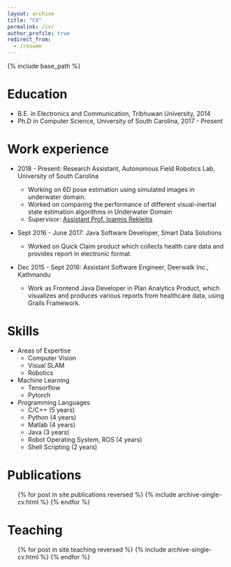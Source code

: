 ```yaml
---
layout: archive
title: "CV"
permalink: /cv/
author_profile: true
redirect_from:
  - /resume
---
```


{% include base_path %}

Education
======
* B.E. in Electronics and Communication, Tribhuwan University, 2014
* Ph.D in Computer Science, University of South Carolina, 2017 - Present

Work experience
======
* 2018 - Present: Research Assistant, Autonomous Field Robotics Lab, University of South Carolina
    * Working on 6D pose estimation using simulated images in underwater domain. 
    * Worked on comparing the performance of different visual-inertial state estimation algorithms in Underwater Domain
    * Supervisor: [Assistant Prof. Ioannis Rekleitis](https://cse.sc.edu/~yiannisr/)

* Sept 2016 - June 2017: Java Software Developer, Smart Data Solutions
  * Worked on Quick Claim product which collects health care data and provides report in electronic format.
  
* Dec 2015 - Sept 2016: Assistant Software Engineer, Deerwalk Inc., Kathmandu
    * Work as Frontend Java Developer in Plan Analytics Product, which visualizes and produces various reports 
    from healthcare data, using Grails Framework.
  
Skills
======
* Areas of Expertise
    * Computer Vision
    * Visual SLAM
    * Robotics
* Machine Learning
    * Tensorflow
    * Pytorch
* Programming Languages
  * C/C++ (5 years)
  * Python (4 years)
  * Matlab (4 years)
  * Java (3 years)
  * Robot Operating System, ROS (4 years)
  * Shell Scripting (2 years)

Publications
======
  <ul>{% for post in site.publications reversed %}
    {% include archive-single-cv.html %}
  {% endfor %}</ul>
 
  
Teaching
======
  <ul>{% for post in site.teaching reversed %}
    {% include archive-single-cv.html %}
  {% endfor %}</ul>
  
